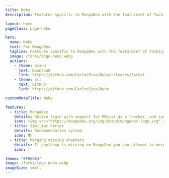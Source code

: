 ```yaml
---
title: Neko
description: Features specific to MangaDex with the featureset of TachiyomiJ2K

layout: home
pageClass: page-neko

hero:
  name: Neko
  text: For MangaDex
  tagline: Features specific to MangaDex with the featureset of TachiyomiJ2K
  image: /forks/logo-neko.webp
  actions:
    - theme: brand
      text: Download
      link: https://github.com/CarlosEsco/Neko/releases/latest
    - theme: alt
      text: GitHub
      link: https://github.com/CarlosEsco/Neko

customMetaTitle: Neko

features:
  - title: MangaDex
    details: Native login with support for MDList as a tracker, and syncing the MangaDex follows list.
    icon: <img src="https://mangadex.org/img/brand/mangadex-logo.svg" alt="MangaDex Logo" height="32" width="32">
  - title: Similiar Series
    details: Recommendation system
    icon: 📚
  - title: Merging missing chapters
    details: If anything is missing on MangaDex you can attempt to merge them with another source.
    icon: ❔

theme: "#FD6684"
image: /forks/logo-neko.webp
imageSize: small
---
```


<br><VPTeamMembers size="small" :members="members" />

<script setup>
import "@theme/styles/forks/neko.styl"
import { VPTeamMembers } from "vitepress/theme"

const members = [
  {
    avatar: "https://www.github.com/CarlosEsco.png",
    name: "CarlosEsco",
    title: "Creator",
    links: [
      { icon: "github", link: "https://github.com/CarlosEsco" }
    ]
  },
  {
    avatar: "https://www.github.com/Jays2Kings.png",
    name: "Jays2Kings",
    title: "Fork base",
    links: [
      { icon: "github", link: "https://github.com/Jays2Kings" }
    ]
  }
]
</script>
